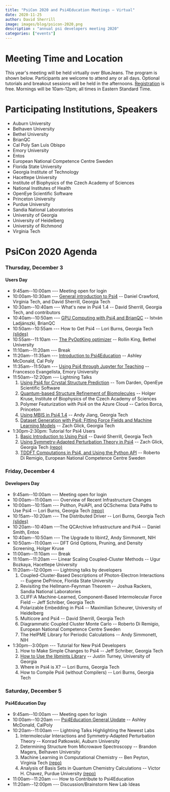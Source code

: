 ```yaml
---
title: "PsiCon 2020 and Psi4Education Meetings — Virtual"
date: 2020-11-25
author: David Sherrill
image: images/blog/psicon-2020.png
description : "annual psi developers meeting 2020"
categories: ["events"]
---
```


# Meeting Time and Location

This year's meeting will be held virtually over BlueJeans.
The program is shown below.
Participants are welcome to attend any or all days.
Optional tutorials and breakout sessions will be held in the afternoons.
[Registration](https://forms.gle/S63JcyRgM5DpihGE8) is free.
Mornings will be 10am-12pm; all times in Eastern Standard Time.

# Participating Institutions, Speakers

* Auburn University
* Belhaven University
* Bethel University
* BrianQC
* Cal Poly San Luis Obispo 
* Emory University
* Entos
* European National Competence Centre Sweden
* Florida State University
* Georgia Institute of Technology
* Hacettepe University
* Institute of Biophysics of the Czech Academy of Sciences
* National Institutes of Health
* OpenEye Scientific Software
* Princeton University
* Purdue University
* Sandia National Laboratories
* University of Georgia
* University of Heidelberg
* University of Richmond
* Virginia Tech

<!--
# Participating Institutions, Attendees

* Auburn University
* Belhaven University
* Bethel University
* BrianQC
#* Bristol-Myers Squibb
* Cal Poly San Luis Obispo 
* Emory University
* Entos
* European National Competence Centre Sweden
* Florida State University
#* Franklin & Marshall College
#* Fritz Haber Institute
* Georgia Institute of Technology
#* Georgia Southern University
#* Georgia State University
* Hacettepe University
#* Hylleraas Centre for Quantum Molecular Sciences
* Institute of Biophysics of the Czech Academy of Sciences
#* Khalifa University
#* McMaster University
#* Morehouse College
* National Institutes of Health
#* Open Force Field Initiative / MSKCC
* OpenEye Scientific Software
#* Pontificia Universidad Católica de Chile
* Princeton University
* Purdue University
* Sandia National Laboratories
#* Universidad de Concepción
#* University of California, Berkeley
* University of Georgia
* University of Heidelberg
#* University of Mississippi
#* University of Oxford
* University of Richmond
* Virginia Tech

-->

# PsiCon 2020 Agenda

### Thursday, December 3
#### Users Day

* 9:45am--10:00am --- Meeting open for login
* 10:00am-10:30am --- [General introduction to Psi4](https://www.youtube.com/watch?v=1WybjSppXTg) -- Daniel Crawford, Virginia Tech, and David Sherrill, Georgia Tech
* 10:30am--10:40am --- What's new in Psi4 1.4 -- David Sherrill, Georgia Tech, and contributors
* 10:40am--10:50am --- [GPU Computing with Psi4 and BrianQC](https://www.youtube.com/watch?v=PT7dWp6aAEQ) -- István Ladjánszki, BrianQC
* 10:50am--10:55am --- How to Get Psi4 -- Lori Burns, Georgia Tech [(slides)](https://github.com/psi4/PsiCon2020/blob/master/LoriBurns_2020_How-to-get-Psi4.pdf)
* 10:55am--11:10am --- [The PyOptKing optimizer](https://www.youtube.com/watch?v=WQBvTRbLPvc) -- Rollin King, Bethel University
* 11:10am--11:20am --- Break
* 11:20am--11:35am --- [Introduction to Psi4Education](https://www.youtube.com/watch?v=uhNjFcTsGo8) -- Ashley McDonald, Cal Poly
* 11:35am--11:50am --- [Using Psi4 through Jupyter for Teaching](https://www.youtube.com/watch?v=ItNdmODVgp0) -- Francesco Evangelista, Emory University
* 11:50am--12:20pm --- Lightning Talks
  1. [Using Psi4 for Crystal Structure Prediction](https://www.youtube.com/watch?v=DW3DHnFqspI) -- Tom Darden, OpenEye Scientific Software
  1. [Quantum-based Structure Refinement of Biomolecules](https://www.youtube.com/watch?v=d_1jgrcyIuA) -- Holger Kruse, Institute of Biophysics of the Czech Academy of Sciences
  1. Polymer Featurization with Psi4 on the Azure Cloud -- Carlos Borca, Princeton
  1. [Using MBIS in Psi4 1.4](https://www.youtube.com/watch?v=9oIuK2O6TLg) -- Andy Jiang, Georgia Tech
  1. [Dataset Generation with Psi4: Fitting Force Fields and Machine Learning Models](https://www.youtube.com/watch?v=lKBJmj2GgVw) -- Zach Glick, Georgia Tech
* 1:30pm-2:30pm: Tutorial for Psi4 Users
  1. [Basic Introduction to Using Psi4](https://www.youtube.com/watch?v=Z0gmVDI5mkQ) -- David Sherrill, Georgia Tech
  1. [Using Symmetry-Adapted Perturbation Theory in Psi4](https://www.youtube.com/watch?v=mKhbBoiklNE) -- Zach Glick, Georgia Tech [(repo)](https://github.com/zachglick/PsiCon2020-SAPT)
  1. [TDDFT Computations in Psi4, and Using the Python API](https://www.youtube.com/watch?v=MmG-g3SEFbk) -- Roberto Di Remigio, European National Competence Centre Sweden

### Friday, December 4
#### Developers Day

* 9:45am--10:00am --- Meeting open for login
* 10:00am--11:00am --- Overview of Recent Infrastructure Changes
* 10:00am--10:15am --- Psithon, PsiAPI, and QCSchema: Data Paths to Use Psi4 -- Lori Burns, Georgia Tech [(repo)](https://github.com/psi4/PsiCon2020/blob/master/LoriBurns_2020_Psithon-PsiAPI-QCSchema.ipynb)
* 10:15am--10:20am --- The Distributed Driver -- Lori Burns, Georgia Tech [(slides)](https://github.com/psi4/PsiCon2020/blob/master/LoriBurns_2020_Distributed-driver.pdf)
* 10:20am--10:40am ---The QCArchive Infrastructure and Psi4 -- Daniel Smith, Entos
* 10:40am--10:50am --- The Upgrade to libint2, Andy Simmonett, NIH
* 10:50am--11:00am --- DFT Grid Options, Pruning, and Density Screening, Holger Kruse
* 11:00am--11:10am --- Break
* 11:10am--11:20am --- Linear Scaling Coupled-Cluster Methods -- Ugur Bozkaya, Hacettepe University
* 11:20am--12:00pm --- Lightning talks by developers
  1. Coupled-Cluster-Based Descriptions of Photon-Electron Interactions -- Eugene DePrince, Florida State University
  1. Revisiting the Hellmann-Feynman Theorem -- Joshua Rackers, Sandia National Laboratories
  1. CLIFF:A Machine-Learned, Component-Based Intermolecular Force Field -- Jeff Schriber, Georgia Tech
  1. Polarizable Embedding in Psi4 -- Maximilian Scheurer, University of Heidelberg
  1. Multicore and Psi4 -- David Sherrill, Georgia Tech
  1. Diagrammatic Coupled Cluster Monte Carlo -- Roberto Di Remigio, European National Competence Centre Sweden
  1. The HelPME Library for Periodic Calculations -- Andy Simmonett, NIH
* 1:30pm--3:00pm --- Tutorial for New Psi4 Developers
  1. How to Make Simple Changes to Psi4 -- Jeff Schriber, Georgia Tech
  1. [How to Use the libmints Library](https://www.youtube.com/watch?v=dvzS3RwL6Do) -- Justin Turney, University of Georgia
  1. Where in Psi4 is X? -- Lori Burns, Georgia Tech
  1. How to Compile Psi4 (without Compilers) -- Lori Burns, Georgia Tech

### Saturday, December 5
#### Psi4Education Day

* 9:45am--10:00am --- Meeting open for login
* 10:00am--10:20am --- [Psi4Education General Update](https://www.youtube.com/watch?v=x3zqC4vJKSw) -- Ashley McDonald, CalPoly
* 10:20am--11:00am --- Lightning Talks Highlighting the Newest Labs
  1. Intermolecular Interactions and Symmetry-Adapted Perturbation Theory -- Konrad Patkowski, Auburn University
  1. Determining Structure from Microwave Spectroscopy -- Brandon Magers, Belhaven University
  1. Machine Learning in Computational Chemistry -- Ben Peyton, Virginia Tech [(repo)](https://github.com/Psi4Education/psi4education/blob/master/labs/Machine_Learning/Machine_Learning_Student.ipynb)
  1. Analysis of Basis Sets in Quantum Chemistry Calculations -- Victor H. Chavez, Purdue University [(repo)](https://github.com/Psi4Education/psi4education/blob/master/labs/Basis_Sets/Basis_Sets_student.ipynb)
* 11:00am--11:20am --- How to Contribute to Psi4Education
* 11:20am--12:00pm --- Discussion/Brainstorm New Lab Ideas

